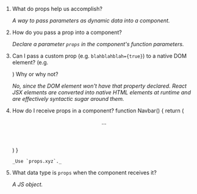 1.  What do props help us accomplish?

    _A way to pass parameters as dynamic data into a component._

2.  How do you pass a prop into a component?

    _Declare a parameter `props` in the component's function parameters._

3.  Can I pass a custom prop (e.g. `blahblahblah={true}`) to a native
    DOM element? (e.g. <div blahblahblah={true}>) Why or why not?

    _No, since the DOM element won't have that property declared. React JSX elements are converted into native HTML elements at runtime and are effectively syntactic sugar around them._

4.  How do I receive props in a component?
    function Navbar() {
    return (
    <header>
    ...
    </header>
    )
    }

        _Use `props.xyz`._

5.  What data type is `props` when the component receives it?

    _A JS object._
